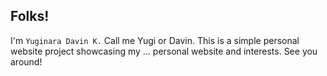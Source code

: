 ## Folks!
I'm `Yuginara Davin K.` Call me Yugi or Davin.
This is a simple personal website project showcasing my ... personal website and interests.
See you around!

<!---
Yugicchi/Yugicchi is a ✨ special ✨ repository because its `README.md` (this file) appears on your GitHub profile.
You can click the Preview link to take a look at your changes.
--->
